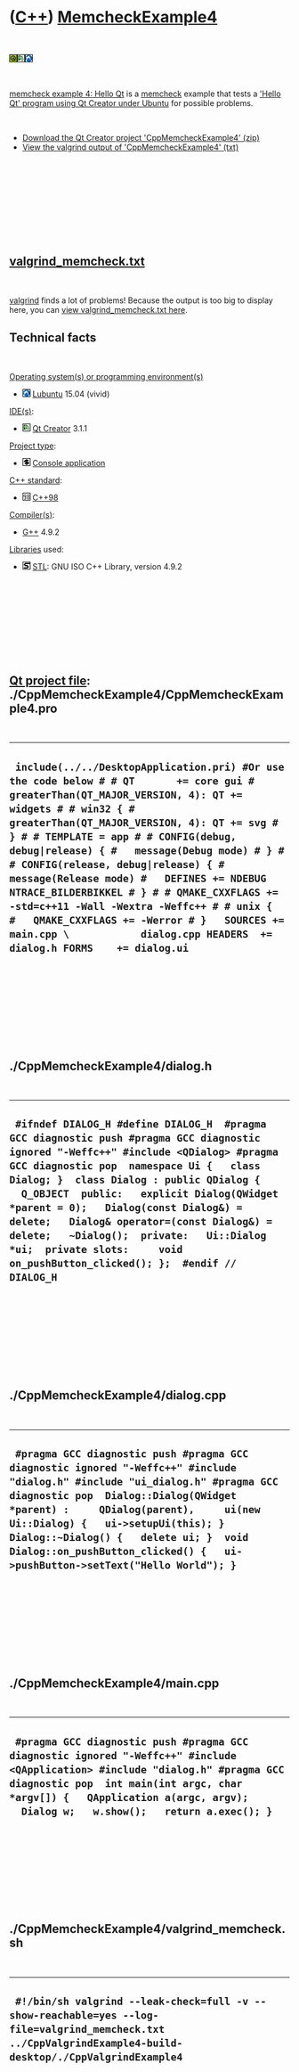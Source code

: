 
 

 

 

 

 

([C++](Cpp.md)) [MemcheckExample4](CppMemcheckExample4.md)
============================================================

 

![Qt](PicQt.png)![Qt
Creator](PicQtCreator.png)![Lubuntu](PicLubuntu.png)

 

[memcheck example 4: Hello Qt](CppMemcheckExample4.md) is a
[memcheck](CppMemcheck.md) example that tests a ['Hello Qt' program
using Qt Creator under Ubuntu](CppHelloQtQtCreatorUbuntu.md) for
possible problems.

 

-   [Download the Qt Creator project
    'CppMemcheckExample4' (zip)](CppMemcheckExample4.zip)
-   [View the valgrind output of
    'CppMemcheckExample4' (txt)](CppMemcheckExample4.txt)

 

 

 

 

 

[valgrind\_memcheck.txt](CppMemcheckExample4.txt)
-------------------------------------------------

 

[valgrind](CppValgrind.md) finds a lot of problems! Because the output
is too big to display here, you can [view valgrind\_memcheck.txt
here](CppMemcheckExample4.txt).

Technical facts
---------------

 

[Operating system(s) or programming environment(s)](CppOs.md)

-   ![Lubuntu](PicLubuntu.png) [Lubuntu](CppLubuntu.md) 15.04 (vivid)

[IDE(s)](CppIde.md):

-   ![Qt Creator](PicQtCreator.png) [Qt Creator](CppQtCreator.md) 3.1.1

[Project type](CppQtProjectType.md):

-   ![console](PicConsole.png) [Console
    application](CppConsoleApplication.md)

[C++ standard](CppStandard.md):

-   ![C++98](PicCpp98.png) [C++98](Cpp98.md)

[Compiler(s)](CppCompiler.md):

-   [G++](CppGpp.md) 4.9.2

[Libraries](CppLibrary.md) used:

-   ![STL](PicStl.png) [STL](CppStl.md): GNU ISO C++ Library, version
    4.9.2

 

 

 

 

 

[Qt project file](CppQtProjectFile.md): ./CppMemcheckExample4/CppMemcheckExample4.pro
--------------------------------------------------------------------------------------

 

  ---------------------------------------------------------------------------------------------------------------------------------------------------------------------------------------------------------------------------------------------------------------------------------------------------------------------------------------------------------------------------------------------------------------------------------------------------------------------------------------------------------------------------------------------------------------------------------------------------------
  ` include(../../DesktopApplication.pri) #Or use the code below # # QT       += core gui # greaterThan(QT_MAJOR_VERSION, 4): QT += widgets # # win32 { #   greaterThan(QT_MAJOR_VERSION, 4): QT += svg # } # # TEMPLATE = app # # CONFIG(debug, debug|release) { #   message(Debug mode) # } # # CONFIG(release, debug|release) { #   message(Release mode) #   DEFINES += NDEBUG NTRACE_BILDERBIKKEL # } # # QMAKE_CXXFLAGS += -std=c++11 -Wall -Wextra -Weffc++ # # unix { #   QMAKE_CXXFLAGS += -Werror # }   SOURCES += main.cpp \            dialog.cpp HEADERS  += dialog.h FORMS    += dialog.ui`
  ---------------------------------------------------------------------------------------------------------------------------------------------------------------------------------------------------------------------------------------------------------------------------------------------------------------------------------------------------------------------------------------------------------------------------------------------------------------------------------------------------------------------------------------------------------------------------------------------------------

 

 

 

 

 

./CppMemcheckExample4/dialog.h
------------------------------

 

  -------------------------------------------------------------------------------------------------------------------------------------------------------------------------------------------------------------------------------------------------------------------------------------------------------------------------------------------------------------------------------------------------------------------------------------------------------------------------------------------
  ` #ifndef DIALOG_H #define DIALOG_H  #pragma GCC diagnostic push #pragma GCC diagnostic ignored "-Weffc++" #include <QDialog> #pragma GCC diagnostic pop  namespace Ui {   class Dialog; }  class Dialog : public QDialog {   Q_OBJECT  public:   explicit Dialog(QWidget *parent = 0);   Dialog(const Dialog&) = delete;   Dialog& operator=(const Dialog&) = delete;   ~Dialog();  private:   Ui::Dialog *ui;  private slots:     void on_pushButton_clicked(); };  #endif // DIALOG_H`
  -------------------------------------------------------------------------------------------------------------------------------------------------------------------------------------------------------------------------------------------------------------------------------------------------------------------------------------------------------------------------------------------------------------------------------------------------------------------------------------------

 

 

 

 

 

./CppMemcheckExample4/dialog.cpp
--------------------------------

 

  --------------------------------------------------------------------------------------------------------------------------------------------------------------------------------------------------------------------------------------------------------------------------------------------------------------------------------------------------------------------------------
  ` #pragma GCC diagnostic push #pragma GCC diagnostic ignored "-Weffc++" #include "dialog.h" #include "ui_dialog.h" #pragma GCC diagnostic pop  Dialog::Dialog(QWidget *parent) :     QDialog(parent),     ui(new Ui::Dialog) {   ui->setupUi(this); }  Dialog::~Dialog() {   delete ui; }  void Dialog::on_pushButton_clicked() {   ui->pushButton->setText("Hello World"); }`
  --------------------------------------------------------------------------------------------------------------------------------------------------------------------------------------------------------------------------------------------------------------------------------------------------------------------------------------------------------------------------------

 

 

 

 

 

./CppMemcheckExample4/main.cpp
------------------------------

 

  ----------------------------------------------------------------------------------------------------------------------------------------------------------------------------------------------------------------------------------------------------------------
  ` #pragma GCC diagnostic push #pragma GCC diagnostic ignored "-Weffc++" #include <QApplication> #include "dialog.h" #pragma GCC diagnostic pop  int main(int argc, char *argv[]) {   QApplication a(argc, argv);   Dialog w;   w.show();   return a.exec(); }`
  ----------------------------------------------------------------------------------------------------------------------------------------------------------------------------------------------------------------------------------------------------------------

 

 

 

 

 

./CppMemcheckExample4/valgrind\_memcheck.sh
-------------------------------------------

 

  -------------------------------------------------------------------------------------------------------------------------------------------------------------
  ` #!/bin/sh valgrind --leak-check=full -v --show-reachable=yes --log-file=valgrind_memcheck.txt ../CppValgrindExample4-build-desktop/./CppValgrindExample4`
  -------------------------------------------------------------------------------------------------------------------------------------------------------------

 

 

 

 

 

 

This page has been created by the [tool](Tools.md)
[CodeToHtml](ToolCodeToHtml.md)
